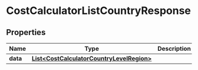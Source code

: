 

# CostCalculatorListCountryResponse


## Properties

| Name | Type | Description | Notes |
|------------ | ------------- | ------------- | -------------|
|**data** | [**List&lt;CostCalculatorCountryLevelRegion&gt;**](CostCalculatorCountryLevelRegion.md) |  |  |



